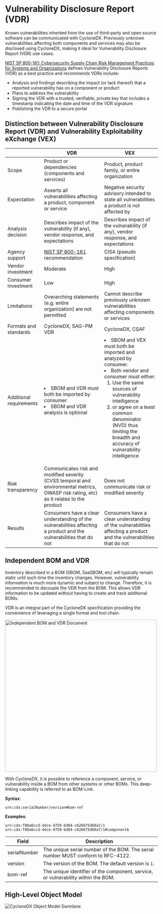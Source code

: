 # Vulnerability Disclosure Report (VDR)

Known vulnerabilities inherited from the use of third-party and open source software can be communicated with CycloneDX. 
Previously unknown vulnerabilities affecting both components and services may also be disclosed using CycloneDX, making 
it ideal for Vulnerability Disclosure Report (VDR) use cases.

[NIST SP 800-161: Cybersecurity Supply Chain Risk Management Practices for Systems and Organizations](https://csrc.nist.gov/publications/detail/sp/800-161/rev-1/final) 
defines Vulnerability Disclosure Reports (VDR) as a best practice and recommends VDRs include:

- Analysis and findings describing the impact (or lack thereof) that a reported vulnerability has on a component or product
- Plans to address the vulnerability
- Signing the VDR with a trusted, verifiable, private key that includes a timestamp indicating the date and time of the VDR signature
- Publishing the VDR to a secure portal

## Distinction between Vulnerability Disclosure Report (VDR) and Vulnerability Exploitability eXchange (VEX)

|                         | VDR                                                                                                                                    | VEX                                                                                                                                                                                                                                                                                                                |
|-------------------------|----------------------------------------------------------------------------------------------------------------------------------------|--------------------------------------------------------------------------------------------------------------------------------------------------------------------------------------------------------------------------------------------------------------------------------------------------------------------|
| Scope                   | Product or dependencies (components and services)                                                                                      | Product, product family, or entire organization                                                                                                                                                                                                                                                                    |
| Expectation             | Asserts all vulnerabilities affecting a product, component or service                                                                  | Negative security advisory intended to state all vulnerabilities a product is not affected by                                                                                                                                                                                                                      |
| Analysis decision       | Describes impact of the vulnerability (if any), vendor response, and expectations                                                      | Describes impact of the vulnerability (if any), vendor response, and expectations                                                                                                                                                                                                                                  |
| Agency support          | [NIST SP 800-161](https://csrc.nist.gov/publications/detail/sp/800-161/rev-1/final) recommendation                                     | CISA (pseudo specification)                                                                                                                                                                                                                                                                                        |
| Vendor investment       | Moderate                                                                                                                               | High                                                                                                                                                                                                                                                                                                               |
| Consumer investment     | Low                                                                                                                                    | High                                                                                                                                                                                                                                                                                                               | 
| Limitations             | Overarching statements (e.g. entire organization) are not permitted                                                                    | Cannot describe previously unknown vulnerabilities affecting components or services                                                                                                                                                                                                                                |
| Formats and standards   | CycloneDX, SAG-PM VDR                                                                                                                  | CycloneDX, CSAF                                                                                                                                                                                                                                                                                                    |
| Additional requirements | <li>SBOM and VDR must both be imported by consumer</li><li>SBOM and VDR analysis is optional</li>                                      | <li>SBOM and VEX must both be imported and analyzed by consumer.</li><li>Both vendor and consumer must either: <ol><li>Use the same sources of vulnerability intelligence</li><li>or agree on a least common denominator (NVD) thus limiting the breadth and accuracy of vulnerability intelligence</li></ol></li> |
| Risk transparency | Communicates risk and modified severity (CVSS temporal and environmental metrics, OWASP risk rating, etc) as it relates to the product | Does not communicate risk or modified severity |
| Results                 | Consumers have a clear understanding of the vulnerabilities affecting a product and the vulnerabilities that do not                    | Consumers have a clear understanding of the vulnerabilities affecting a product and the vulnerabilities that do not                                                                                                                                                                                                |

## Independent BOM and VDR
Inventory described in a BOM (SBOM, SaaSBOM, etc) will typically remain static until such time the inventory changes.
However, vulnerability information is much more dynamic and subject to change. Therefore, it is recommended to decouple
the VDR from the BOM. This allows VDR information to be updated without having to create and track additional BOMs.

VDR is an integral part of the CycloneDX specification providing the convenience of leveraging a single format and tool chain.

<img src="https://cyclonedx.org/theme/assets/images/vdrbom.svg" width="500" alt="Independent BOM and VDR Document">

With CycloneDX, it is possible to reference a component, service, or vulnerability inside a BOM from other systems or
other BOMs. This deep-linking capability is referred to as BOM-Link.

**Syntax**:
```
urn:cdx:serialNumber/version#bom-ref
```

**Examples**:
```
urn:cdx:f08a6ccd-4dce-4759-bd84-c626675d60a7/1
urn:cdx:f08a6ccd-4dce-4759-bd84-c626675d60a7/1#componentA
```

| Field        | Description |
| ------------ | ----------- |
| serialNumber | The unique serial number of the BOM. The serial number MUST conform to RFC-4122. |
| version      | The version of the BOM. The default version is `1`. |
| bom-ref      | The unique identifier of the component, service, or vulnerability within the BOM. |


## High-Level Object Model
![CycloneDX Object Model Swimlane](https://cyclonedx.org/theme/assets/images/CycloneDX-Object-Model-Swimlane.svg)
